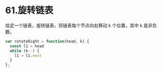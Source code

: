 # 61.旋转链表
给定一个链表，旋转链表，将链表每个节点向右移动 k 个位置，其中 k 是非负数。

```js
var rotateRight = function(head, k) {
  const l1 = head
  while (k--) {
    l1 = l1.next
  }
};
```